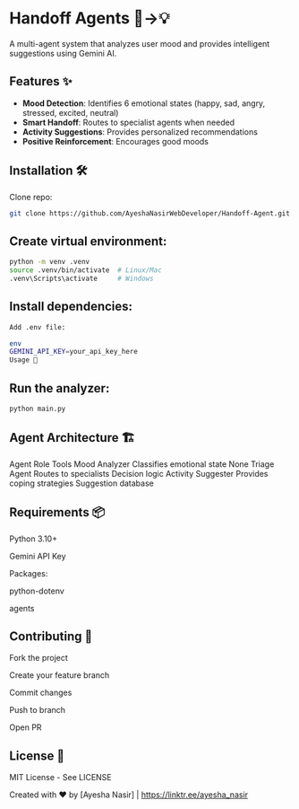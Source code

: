 # Handoff Agents 🧠→💡

A multi-agent system that analyzes user mood and provides intelligent suggestions using Gemini AI.

## Features ✨

- **Mood Detection**: Identifies 6 emotional states (happy, sad, angry, stressed, excited, neutral)
- **Smart Handoff**: Routes to specialist agents when needed
- **Activity Suggestions**: Provides personalized recommendations
- **Positive Reinforcement**: Encourages good moods

## Installation 🛠️

Clone repo:

```bash
git clone https://github.com/AyeshaNasirWebDeveloper/Handoff-Agent.git
```

## Create virtual environment:

```bash
python -m venv .venv
source .venv/bin/activate  # Linux/Mac
.venv\Scripts\activate     # Windows
```

## Install dependencies:

```bash
Add .env file:

env
GEMINI_API_KEY=your_api_key_here
Usage 🚀
```

## Run the analyzer:

```bash
python main.py
```

## Agent Architecture 🏗️
Agent	Role	Tools
Mood Analyzer	Classifies emotional state	None
Triage Agent	Routes to specialists	Decision logic
Activity Suggester	Provides coping strategies	Suggestion database

## Requirements 📦

Python 3.10+

Gemini API Key

Packages:

python-dotenv

agents

## Contributing 🤝

Fork the project

Create your feature branch

Commit changes

Push to branch

Open PR

## License 📜
MIT License - See LICENSE

Created with ❤️ by [Ayesha Nasir] | https://linktr.ee/ayesha_nasir

